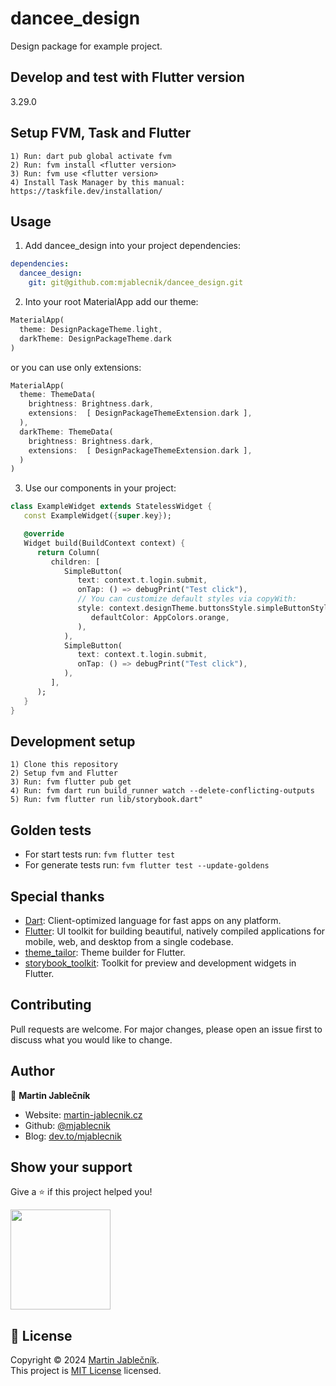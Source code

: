 # dancee_design
Design package for example project.

## Develop and test with Flutter version
3.29.0

## Setup FVM, Task and Flutter
  ```
  1) Run: dart pub global activate fvm
  2) Run: fvm install <flutter version>
  3) Run: fvm use <flutter version>
  4) Install Task Manager by this manual: https://taskfile.dev/installation/
  ```

## Usage
1) Add dancee_design into your project dependencies:
  ```yaml
  dependencies:
    dancee_design:
      git: git@github.com:mjablecnik/dancee_design.git
  ```
   
2) Into your root MaterialApp add our theme:
  ```dart
  MaterialApp(
    theme: DesignPackageTheme.light,
    darkTheme: DesignPackageTheme.dark
  )
  ```

or you can use only extensions:
  ```dart
  MaterialApp(
    theme: ThemeData(
      brightness: Brightness.dark,
      extensions:  [ DesignPackageThemeExtension.dark ],
    ),
    darkTheme: ThemeData(
      brightness: Brightness.dark,
      extensions:  [ DesignPackageThemeExtension.dark ],
    )
  )
  ```

3) Use our components in your project:
  ```dart
  class ExampleWidget extends StatelessWidget {
     const ExampleWidget({super.key});
  
     @override
     Widget build(BuildContext context) {
        return Column(
           children: [
              SimpleButton(
                 text: context.t.login.submit,
                 onTap: () => debugPrint("Test click"),
                 // You can customize default styles via copyWith:
                 style: context.designTheme.buttonsStyle.simpleButtonStyle.copyWith(
                    defaultColor: AppColors.orange,
                 ),
              ),
              SimpleButton(
                 text: context.t.login.submit,
                 onTap: () => debugPrint("Test click"),
              ),
           ],
        );
     }
  }
  ```

## Development setup

  ```
  1) Clone this repository
  2) Setup fvm and Flutter
  3) Run: fvm flutter pub get
  4) Run: fvm dart run build_runner watch --delete-conflicting-outputs
  5) Run: fvm flutter run lib/storybook.dart"
  ```

## Golden tests

- For start tests run: `fvm flutter test`
- For generate tests run: `fvm flutter test --update-goldens`

## Special thanks

- [Dart](https://dart.dev/): Client-optimized language for fast apps on any platform.
- [Flutter](https://flutter.dev/): UI toolkit for building beautiful, natively compiled applications for mobile, web, and desktop from a single codebase.
- [theme_tailor](https://pub.dev/packages/theme_tailor): Theme builder for Flutter.
- [storybook_toolkit](https://pub.dev/packages/storybook_toolkit): Toolkit for preview and development widgets in Flutter.


## Contributing
Pull requests are welcome. For major changes, please open an issue first to discuss what you would like to change.


## Author

👤 **Martin Jablečník**

* Website: [martin-jablecnik.cz](https://www.martin-jablecnik.cz)
* Github: [@mjablecnik](https://github.com/mjablecnik)
* Blog: [dev.to/mjablecnik](https://dev.to/mjablecnik)


## Show your support

Give a ⭐️ if this project helped you!

<a href="https://www.patreon.com/mjablecnik">
  <img src="https://c5.patreon.com/external/logo/become_a_patron_button@2x.png" width="160">
</a>


## 📝 License

Copyright © 2024 [Martin Jablečník](https://github.com/mjablecnik).<br />
This project is [MIT License](https://choosealicense.com/licenses/mit/) licensed.

